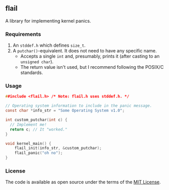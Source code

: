 ---
---

## flail

A library for implementing kernel panics.

### Requirements

1. An `stddef.h` which defines `size_t`.
2. A `putchar()`-equivalent. It does not need to have any specific name.
   * Accepts a single `int` and, presumably, prints it (after casting to an `unsigned char`).
   * The return value isn't used, but I recommend following the POSIX/C standards.

### Usage

```c
##include <flail.h> /* Note: flail.h uses stddef.h. */

// Operating system information to include in the panic message.
const char *info_str = "Some Operating System v1.0";

int custom_putchar(int c) {
  // Implement me!
  return c; // It "worked."
}

void kernel_main() {
    flail_init(info_str, &custom_putchar);
    flail_panic("oh no");
}
```

### License

The code is available as open source under the terms of the [MIT License](https://opensource.org/licenses/MIT).
